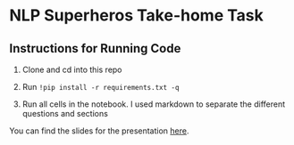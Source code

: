 # NLP Superheros Take-home Task

## Instructions for Running Code

1. Clone and cd into this repo

2. Run `!pip install -r requirements.txt -q`

3. Run all cells in the notebook. I used markdown to separate
the different questions and sections

You can find the slides for the presentation [here](https://docs.google.com/presentation/d/1ttSF8FMchQqcJGG_Q1wPhiU0ziIH6ZZOZ3snqN6uTwU/edit?usp=sharing).